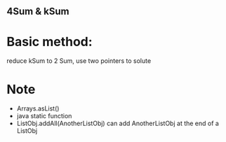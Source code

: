 ## 4Sum & kSum
# Basic method:
  reduce kSum to 2 Sum, use two pointers to solute
# Note
* Arrays.asList()
* java static function
* ListObj.addAll(AnotherListObj) can add AnotherListObj at the end of a ListObj
